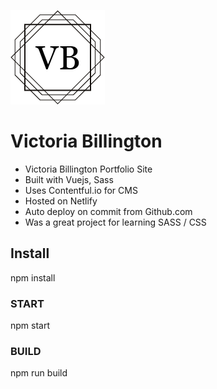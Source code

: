 
![logo](https://github.com/phantompepper/Victoria-Billington-Site/blob/master/img/favicon.png)
# Victoria Billington

- Victoria Billington Portfolio Site
- Built with Vuejs, Sass
- Uses Contentful.io for CMS
- Hosted on Netlify
- Auto deploy on commit from Github.com
- Was a great project for learning SASS / CSS

## Install

npm install

### START

npm start

### BUILD

npm run build
